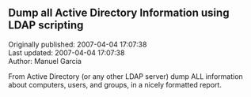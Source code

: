 ## Dump all Active Directory Information using LDAP scripting  
Originally published: 2007-04-04 17:07:38  
Last updated: 2007-04-04 17:07:38  
Author: Manuel Garcia  
  
From Active Directory (or any other LDAP server) dump ALL information about computers, users, and groups, in a nicely formatted report.